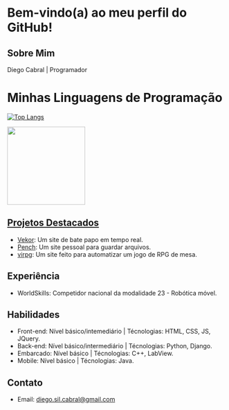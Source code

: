 # Bem-vindo(a) ao meu perfil do GitHub!

## Sobre Mim

Diego Cabral | Programador

# Minhas Linguagens de Programação

[![Top Langs](https://github-readme-stats.vercel.app/api/top-langs/?username=Dalistor&layout=compact&theme=dark&custom_title=Linguagens%20Mais%20Usadas&card_width=450&bg_color=00000000)](https://github.com/Dalistor/Dalistor)

<div>
  <a href="https://github.com/Dalistor">
  <img height="180em" src="https://github-readme-stats.vercel.app/api/top-langs/?username=Dalistor&layout=compact&langs_count=7&theme=dracula"/>
</div>

## Projetos Destacados

- [Vekor](https://github.com/Dalistor/Vekor.git): Um site de bate papo em tempo real.
- [Pench](https://github.com/Dalistor/Pench.git): Um site pessoal para guardar arquivos.
- [virpg](https://github.com/Dalistor/virpg-first-website-.git): Um site feito para automatizar um jogo de RPG de mesa.

## Experiência

- WorldSkills: Competidor nacional da modalidade 23 - Robótica móvel.

## Habilidades

- Front-end: Nível básico/intemediário  | Técnologias: HTML, CSS, JS, JQuery.
- Back-end:  Nível básico/intermediário | Técnologias: Python, Django.
- Embarcado: Nível básico               | Técnologias: C++, LabView.
- Mobile: Nível básico                  | Técnologias: Java.

## Contato

- Email: diego.sil.cabral@gmail.com
